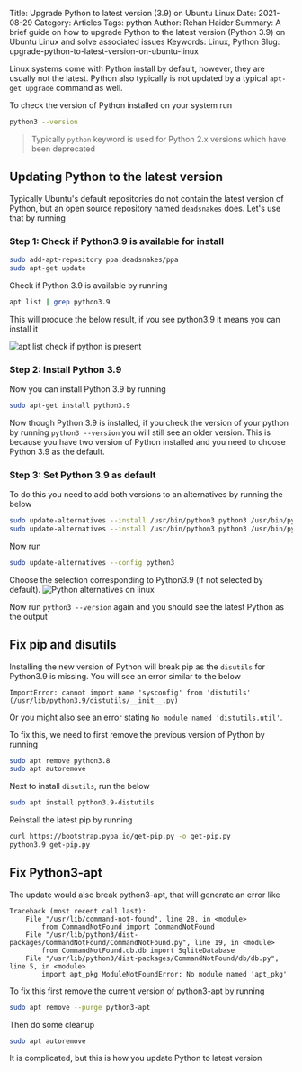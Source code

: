 Title: Upgrade Python to latest version (3.9) on Ubuntu Linux
Date: 2021-08-29
Category: Articles
Tags: python
Author: Rehan Haider
Summary: A brief guide on how to upgrade Python to the latest version (Python 3.9) on Ubuntu Linux and solve associated issues
Keywords: Linux, Python
Slug: upgrade-python-to-latest-version-on-ubuntu-linux

Linux systems come with Python install by default, however, they are usually not the latest. Python also typically is not updated by a typical `apt-get upgrade` command as well. 

To check the version of Python installed on your system run
```bash
python3 --version
```
> Typically `python` keyword is used for Python 2.x versions which have been deprecated

## Updating Python to the latest version 
Typically Ubuntu's default repositories do not contain the latest version of Python, but an open source repository named `deadsnakes` does. Let's use that by running

### Step 1: Check if Python3.9 is available for install
```bash
sudo add-apt-repository ppa:deadsnakes/ppa
sudo apt-get update
```

Check if Python 3.9 is available by running

```bash
apt list | grep python3.9
```

This will produce the below result, if you see python3.9 it means you can install it

![apt list check if python is present]({static}/images/s0022/apt_list.png)

### Step 2: Install Python 3.9
Now you can install Python 3.9 by running

```bash 
sudo apt-get install python3.9
```

Now though Python 3.9 is installed, if you check the version of your python by running `python3 --version` you will still see an older version. This is because you have two version of Python installed and you need to choose Python 3.9 as the default. 

### Step 3: Set Python 3.9 as default
To do this you need to add both versions to an alternatives by running the below

```bash
sudo update-alternatives --install /usr/bin/python3 python3 /usr/bin/python3.6 1
sudo update-alternatives --install /usr/bin/python3 python3 /usr/bin/python3.9 2
```

Now run 
```bash
sudo update-alternatives --config python3
```

Choose the selection corresponding to Python3.9 (if not selected by default). 
![Python alternatives on linux]({static}/images/s0022/apt_list.png)

Now run `python3 --version` again and you should see the latest Python as the output

## Fix pip and disutils
Installing the new version of Python will break pip as the `disutils` for Python3.9 is missing. You will see an error similar to the below

```text
ImportError: cannot import name 'sysconfig' from 'distutils' (/usr/lib/python3.9/distutils/__init__.py)
```

Or you might also see an error stating `No module named 'distutils.util'`. 

To fix this, we need to first remove the previous version of Python by running
```bash
sudo apt remove python3.8
sudo apt autoremove
```

Next to install `disutils`, run the below
```bash
sudo apt install python3.9-distutils
```

Reinstall the latest pip by running

```bash
curl https://bootstrap.pypa.io/get-pip.py -o get-pip.py
python3.9 get-pip.py
```

## Fix Python3-apt 

The update would also break python3-apt, that will generate an error like
```text
Traceback (most recent call last):   
    File "/usr/lib/command-not-found", line 28, in <module>     
        from CommandNotFound import CommandNotFound   
    File "/usr/lib/python3/dist-packages/CommandNotFound/CommandNotFound.py", line 19, in <module>     
        from CommandNotFound.db.db import SqliteDatabase   
    File "/usr/lib/python3/dist-packages/CommandNotFound/db/db.py", line 5, in <module>     
        import apt_pkg ModuleNotFoundError: No module named 'apt_pkg'
```

To fix this first remove the current version of python3-apt by running
```bash
sudo apt remove --purge python3-apt
```

Then do some cleanup
```bash
sudo apt autoremove
```

<!--
(Finally install python3-apt by running)
[//]: <> ```bash
[//]: <> sudo apt install python3-apt
[//]: <> ```
-->

It is complicated, but this is how you update Python to latest version